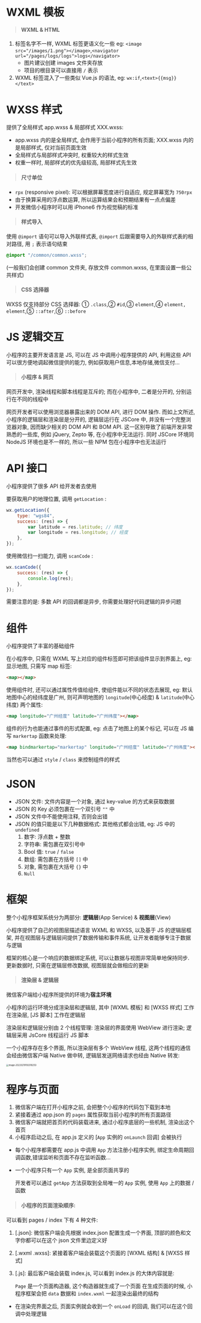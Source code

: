 # WXML 模板

> #### WXML & HTML

1. 标签名字不一样, WXML 标签更语义化一些
   eg: `<image src="/images/1.png"></image>`,`<navigator url="/pages/logs/logs">logs</navigator>`
    - 图片建议创建 images 文件夹存放
    - 项目的根目录可以直接用 `/` 表示
2. WXML 标签混入了一些类似 Vue.js 的语法, eg: `wx:if`,`<text>{{msg}}</text>`

# WXSS 样式

提供了全局样式 app.wxss & 局部样式 XXX.wxss:

-   app.wxss 内的是全局样式, 会作用于当前小程序的所有页面; XXX.wxss 内的是局部样式, 仅对当前页面生效
-   全局样式与局部样式冲突时, 权重较大的样式生效
-   权重一样时, 局部样式的优先级较高, 局部样式先生效

> #### 尺寸单位

-   `rpx` (responsive pixel): 可以根据屏幕宽度进行自适应, 规定屏幕宽为 `750rpx`
-   由于换算采用的浮点数运算, 所以运算结果会和预期结果有一点点偏差
-   开发微信小程序时可以用 iPhone6 作为视觉稿的标准

> #### 样式导入

使用 `@import` 语句可以导入外联样式表, `@import` 后跟需要导入的外联样式表的相对路径, 用 `;` 表示语句结束

```css
@import "/common/common.wxss";
```

(一般我们会创建 common 文件夹, 存放文件 common.wxss, 在里面设置一些公共样式)

> #### CSS 选择器

WXSS 仅支持部分 CSS 选择器: ① `.class`,② `#id`,③ `element`,④ `element, element`,⑤ `::after`,⑥ `::before`

# JS 逻辑交互

小程序的主要开发语言是 JS, 可以在 JS 中调用小程序提供的 API, 利用这些 API 可以很方便地调起微信提供的能力, 例如获取用户信息,本地存储,微信支付...

> #### 小程序 & 网页

网页开发中, 渲染线程和脚本线程是互斥的; 而在小程序中, 二者是分开的, 分别运行在不同的线程中

网页开发者可以使用浏览器暴露出来的 DOM API, 进行 DOM 操作. 而如上文所述, 小程序的逻辑层和渲染层是分开的, 逻辑层运行在 JSCore 中, 并没有一个完整浏览器对象, 因而缺少相关的 DOM API 和 BOM API. 这一区别导致了前端开发非常熟悉的一些库, 例如 jQuery, Zepto 等, 在小程序中无法运行. 同时 JSCore 环境同 NodeJS 环境也是不一样的, 所以一些 NPM 包在小程序中也无法运行

# API 接口

小程序提供了很多 API 给开发者去使用

要获取用户的地理位置, 调用 `getLocation` :

```js
wx.getLocation({
    type: "wgs84",
    success: (res) => {
        var latitude = res.latitude; // 纬度
        var longitude = res.longitude; // 经度
    },
});
```

使用微信扫一扫能力, 调用 `scanCode` :

```js
wx.scanCode({
    success: (res) => {
        console.log(res);
    },
});
```

需要注意的是: 多数 API 的回调都是异步, 你需要处理好代码逻辑的异步问题

# 组件

小程序提供了丰富的基础组件

在小程序中, 只需在 WXML 写上对应的组件标签即可把该组件显示到界面上, eg: 显示地图, 只需写 map 标签:

```html
<map></map>
```

使用组件时, 还可以通过属性传值给组件, 使组件能以不同的状态去展现, eg: 默认地图中心的经纬度是广州, 则可声明地图的 `longitude`(中心经度) & `latitude`(中心纬度) 两个属性:

```html
<map longitude="广州经度" latitude="广州纬度"></map>
```

组件的行为也能通过事件的形式配置, eg: 点击了地图上的某个标记, 可以在 JS 编写 `markertap` 函数来处理:

```html
<map bindmarkertap="markertap" longitude="广州经度" latitude="广州纬度"></map>
```

当然也可以通过 `style` / `class` 来控制组件的样式

# JSON

-   JSON 文件: 文件内容是一个对象, 通过 key-value 的方式来获取数据
-   JSON 的 Key 必须包裹在一个双引号 `""` 中
-   JSON 文件中不能使用注释, 否则会出错
-   JSON 的值只能是以下几种数据格式: 其他格式都会出错, eg: JS 中的 `undefined`
    1. 数字: 浮点数 + 整数
    2. 字符串: 需包裹在双引号中
    3. Bool 值: `true` / `false`
    4. 数组: 需包裹在方括号 `[]` 中
    5. 对象, 需包裹在大括号 `{}` 中
    6. `Null`

# 框架

整个小程序框架系统分为两部分: **逻辑层**(App Service) & **视图层**(View)

小程序提供了自己的视图层描述语言 WXML 和 WXSS, 以及基于 JS 的逻辑层框架, 并在视图层与逻辑层间提供了数据传输和事件系统, 让开发者能够专注于数据与逻辑

框架的核心是一个响应的数据绑定系统, 可以让数据与视图非常简单地保持同步. 更新数据时, 只需在逻辑层修改数据, 视图层就会做相应的更新

> #### 渲染层 & 逻辑层

微信客户端给小程序所提供的环境为**宿主环境**

小程序的运行环境分成渲染层和逻辑层, 其中 [WXML 模板] 和 [WXSS 样式] 工作在渲染层, [JS 脚本] 工作在逻辑层

渲染层和逻辑层分别由 2 个线程管理: 渲染层的界面使用 WebView 进行渲染; 逻辑层采用 JsCore 线程运行 JS 脚本

一个小程序存在多个界面, 所以渲染层有多个 WebView 线程, 这两个线程的通信会经由微信客户端 Native 做中转, 逻辑层发送网络请求也经由 Native 转发:

<img src="picture/image-20220219192018250.png" alt="image-20220219192018250" style="zoom:40%;" />

# 程序与页面

1. 微信客户端在打开小程序之前, 会把整个小程序的代码包下载到本地
2. 紧接着通过 app.json 的 `pages` 属性获取当前小程序的所有页面路径
3. 微信客户端就把首页的代码装载进来, 通过小程序底层的一些机制, 渲染出这个首页
4. 小程序启动之后, 在 app.js 定义的 [`App` 实例的 `onLaunch` 回调] 会被执行

-   每个小程序都需要在 app.js 中调用 `App` 方法注册小程序实例, 绑定生命周期回调函数,错误监听和页面不存在监听函数...

-   一个小程序只有一个 `App` 实例, 是全部页面共享的

    开发者可以通过 `getApp` 方法获取到全局唯一的 `App` 实例, 使用 `App` 上的数据 / 函数

> #### 小程序的页面渲染顺序:

可以看到 pages / index 下有 4 种文件:

1. [.json]: 微信客户端会先根据 index.json 配置生成一个界面, 顶部的颜色和文字你都可以在这个 json 文件里边定义好

2. [.wxml .wxss]: 紧接着客户端会装载这个页面的 [WXML 结构] & [WXSS 样式]

3. [.js]: 最后客户端会装载 index.js, 可以看到 index.js 的大体内容就是:

    `Page` 是一个页面构造器, 这个构造器就生成了一个页面
    在生成页面的时候, 小程序框架会把 `data` 数据和 `index.wxml` 一起渲染出最终的结构

-   在渲染完界面之后, 页面实例就会收到一个 `onLoad` 的回调, 我们可以在这个回调中处理逻辑
